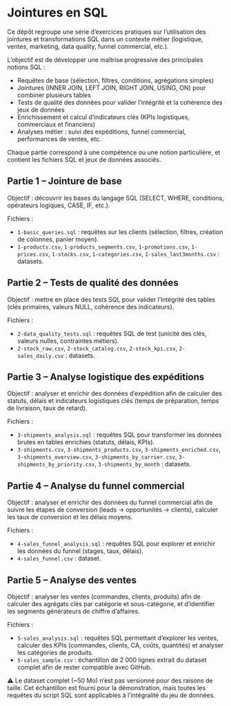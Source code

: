 # Jointures en SQL

Ce dépôt regroupe une série d’exercices pratiques sur l’utilisation des jointures et transformations SQL dans un contexte métier (logistique, ventes, marketing, data quality, funnel commercial, etc.).

L’objectif est de développer une maîtrise progressive des principales notions SQL :
- Requêtes de base (sélection, filtres, conditions, agrégations simples)
- Jointures (INNER JOIN, LEFT JOIN, RIGHT JOIN, USING, ON) pour combiner plusieurs tables
- Tests de qualité des données pour valider l’intégrité et la cohérence des jeux de données
- Enrichissement et calcul d’indicateurs clés (KPIs logistiques, commerciaux et financiers)
- Analyses métier : suivi des expéditions, funnel commercial, performances de ventes, etc.

Chaque partie correspond à une compétence ou une notion particulière, et contient les fichiers SQL et jeux de données associés.

## Partie 1 – Jointure de base

Objectif : découvrir les bases du langage SQL (SELECT, WHERE, conditions, opérateurs logiques, CASE, IF, etc.).

Fichiers :
- `1-basic_queries.sql` : requêtes sur les clients (sélection, filtres, création de colonnes, panier moyen).
- `1-products.csv`, `1-products_segments.csv`, `1-promotions.csv`, `1-prices.csv`, `1-stocks.csv`, `1-categories.csv`, `1-sales_last3months.csv` : datasets.

## Partie 2 – Tests de qualité des données

Objectif : mettre en place des tests SQL pour valider l’intégrité des tables (clés primaires, valeurs NULL, cohérence des indicateurs).

Fichiers :

- `2-data_quality_tests.sql` : requêtes SQL de test (unicité des clés, valeurs nulles, contraintes métiers).
- `2-stock_raw.csv`, `2-stock_catalog.csv`, `2-stock_kpi.csv`, `2-sales_daily.csv` : datasets.

## Partie 3 – Analyse logistique des expéditions

Objectif : analyser et enrichir des données d’expédition afin de calculer des statuts, délais et indicateurs logistiques clés (temps de préparation, temps de livraison, taux de retard).

Fichiers :

- `3-shipments_analysis.sql` : requêtes SQL pour transformer les données brutes en tables enrichies (statuts, délais, KPIs).
- `3-shipments.csv`, `3-shipments_products.csv`, `3-shipments_enriched.csv`, `3-shipments_overview.csv`, `3-shipments_by_carrier.csv`, `3-shipments_by_priority.csv`, `3-shipments_by_month` : datasets.

## Partie 4 – Analyse du funnel commercial

Objectif : analyser et enrichir des données du funnel commercial afin de suivre les étapes de conversion (leads → opportunités → clients), calculer les taux de conversion et les délais moyens.

Fichiers :
- `4-sales_funnel_analysis.sql` : requêtes SQL pour explorer et enrichir les données du funnel (stages, taux, délais).
- `4-sales_funnel.csv` : dataset.

## Partie 5 – Analyse des ventes

Objectif : analyser les ventes (commandes, clients, produits) afin de calculer des agrégats clés par catégorie et sous-catégorie, et d’identifier les segments générateurs de chiffre d’affaires.

Fichiers :
- `5-sales_analysis.sql` : requêtes SQL permettant d’explorer les ventes, calculer des KPIs (commandes, clients, CA, coûts, quantités) et analyser les catégories de produits.
- `5-sales_sample.csv` : échantillon de 2 000 lignes extrait du dataset complet afin de rester compatible avec GitHub.

⚠️ Le dataset complet (~50 Mo) n’est pas versionné pour des raisons de taille. Cet échantillon est fourni pour la démonstration, mais toutes les requêtes du script SQL sont applicables à l’intégralité du jeu de données.
